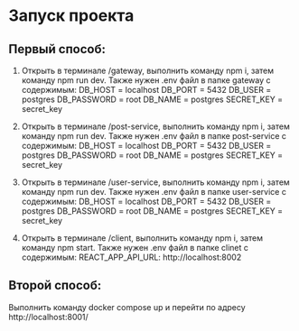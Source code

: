 # Запуск проекта

## Первый способ:

1. Открыть в терминале /gateway, выполнить команду npm i, затем команду npm run dev. Также нужен .env файл в папке gateway с содержимым:
   DB_HOST = localhost
   DB_PORT = 5432
   DB_USER = postgres
   DB_PASSWORD = root
   DB_NAME = postgres
   SECRET_KEY = secret_key

2. Открыть в терминале /post-service, выполнить команду npm i, затем команду npm run dev. Также нужен .env файл в папке post-service с содержимым:
   DB_HOST = localhost
   DB_PORT = 5432
   DB_USER = postgres
   DB_PASSWORD = root
   DB_NAME = postgres
   SECRET_KEY = secret_key

3. Открыть в терминале /user-service, выполнить команду npm i, затем команду npm run dev. Также нужен .env файл в папке user-service с содержимым:
   DB_HOST = localhost
   DB_PORT = 5432
   DB_USER = postgres
   DB_PASSWORD = root
   DB_NAME = postgres
   SECRET_KEY = secret_key

4. Открыть в терминале /client, выполнить команду npm i, затем команду npm start. Также нужен .env файл в папке clinet с содержимым:
   REACT_APP_API_URL: http://localhost:8002

## Второй способ:

Выполнить команду docker compose up и перейти по адресу http://localhost:8001/
